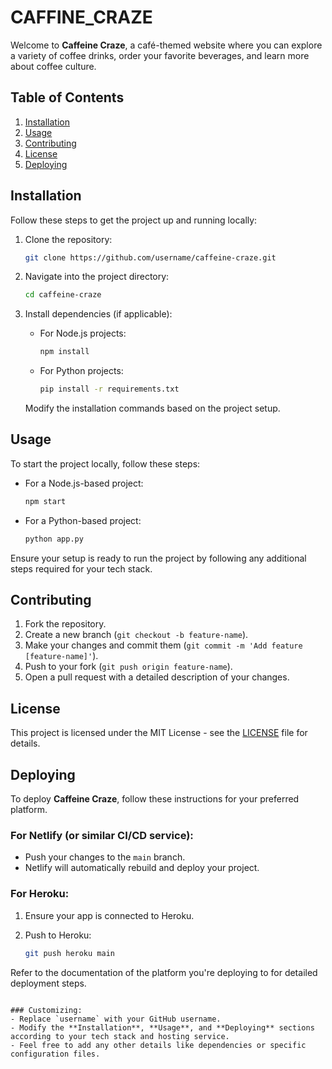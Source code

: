 # CAFFINE_CRAZE
Welcome to **Caffeine Craze**, a café-themed website where you can explore a variety of coffee drinks, order your favorite beverages, and learn more about coffee culture.

## Table of Contents

1. [Installation](#installation)
2. [Usage](#usage)
3. [Contributing](#contributing)
4. [License](#license)
5. [Deploying](#deploying)

## Installation

Follow these steps to get the project up and running locally:

1. Clone the repository:

   ```bash
   git clone https://github.com/username/caffeine-craze.git
   ```

2. Navigate into the project directory:

   ```bash
   cd caffeine-craze
   ```

3. Install dependencies (if applicable):

   - For Node.js projects:

     ```bash
     npm install
     ```

   - For Python projects:

     ```bash
     pip install -r requirements.txt
     ```

   Modify the installation commands based on the project setup.

## Usage

To start the project locally, follow these steps:

- For a Node.js-based project:

  ```bash
  npm start
  ```

- For a Python-based project:

  ```bash
  python app.py
  ```

Ensure your setup is ready to run the project by following any additional steps required for your tech stack.

## Contributing

1. Fork the repository.
2. Create a new branch (`git checkout -b feature-name`).
3. Make your changes and commit them (`git commit -m 'Add feature [feature-name]'`).
4. Push to your fork (`git push origin feature-name`).
5. Open a pull request with a detailed description of your changes.

## License

This project is licensed under the MIT License - see the [LICENSE](LICENSE) file for details.

## Deploying

To deploy **Caffeine Craze**, follow these instructions for your preferred platform.

### For Netlify (or similar CI/CD service):

- Push your changes to the `main` branch.
- Netlify will automatically rebuild and deploy your project.

### For Heroku:

1. Ensure your app is connected to Heroku.
2. Push to Heroku:

   ```bash
   git push heroku main
   ```

Refer to the documentation of the platform you're deploying to for detailed deployment steps.
```

### Customizing:
- Replace `username` with your GitHub username.
- Modify the **Installation**, **Usage**, and **Deploying** sections according to your tech stack and hosting service.
- Feel free to add any other details like dependencies or specific configuration files. 
